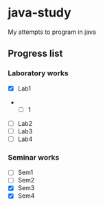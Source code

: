 # java-study
My attempts to program in java

## Progress list

### Laboratory works
- [x] Lab1
- - [ ] 1
- [ ] Lab2
- [ ] Lab3
- [ ] Lab4

### Seminar works
- [ ] Sem1
- [ ] Sem2
- [x] Sem3
- [x] Sem4
